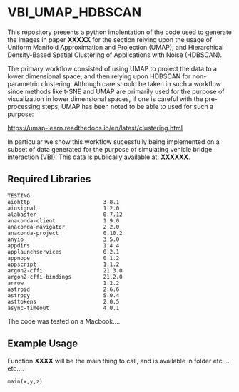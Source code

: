 # VBI_UMAP_HDBSCAN

This repository presents a python implentation of the code used to generate the images in paper **XXXXX** for the section relying upon the usage of Uniform Manifold Approximation and Projection (UMAP), and Hierarchical Density-Based Spatial Clustering of Applications with Noise (HDBSCAN). 

The primary workflow consisted of using UMAP to project the data to a lower dimensional space, and then relying upon HDBSCAN for non-parametric clustering. Although care should be taken in such a workflow since methods like t-SNE and UMAP are primarily used for the purpose of visualization in lower dimensional spaces, if one is careful with the pre-processing steps, UMAP has been noted to be able to used for such a purpose:

https://umap-learn.readthedocs.io/en/latest/clustering.html

In particular we show this workflow sucessfully being implemented on a subset of data generated for the purpose of simulating vehicle bridge interaction (VBI). This data is publically available at: **XXXXXX**.

## Required Libraries

```
TESTING
aiohttp                       3.8.1
aiosignal                     1.2.0
alabaster                     0.7.12
anaconda-client               1.9.0
anaconda-navigator            2.2.0
anaconda-project              0.10.2
anyio                         3.5.0
appdirs                       1.4.4
applaunchservices             0.2.1
appnope                       0.1.2
appscript                     1.1.2
argon2-cffi                   21.3.0
argon2-cffi-bindings          21.2.0
arrow                         1.2.2
astroid                       2.6.6
astropy                       5.0.4
asttokens                     2.0.5
async-timeout                 4.0.1
```

The code was tested on a Macbook....

## Example Usage

Function **XXXX** will be the main thing to call, and is available in folder etc ... etc.... 

``` python
main(x,y,z)
```

